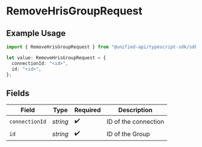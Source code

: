 # RemoveHrisGroupRequest

## Example Usage

```typescript
import { RemoveHrisGroupRequest } from "@unified-api/typescript-sdk/sdk/models/operations";

let value: RemoveHrisGroupRequest = {
  connectionId: "<id>",
  id: "<id>",
};
```

## Fields

| Field                | Type                 | Required             | Description          |
| -------------------- | -------------------- | -------------------- | -------------------- |
| `connectionId`       | *string*             | :heavy_check_mark:   | ID of the connection |
| `id`                 | *string*             | :heavy_check_mark:   | ID of the Group      |